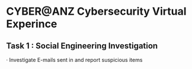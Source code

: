 # CYBER@ANZ Cybersecurity Virtual Experince

## Task 1 : Social Engineering Investigation<br>
· Investigate E-mails sent in and report suspicious items
